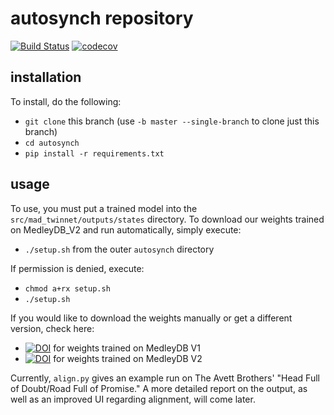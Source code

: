 # autosynch repository

[![Build Status](https://travis-ci.com/chriswang030/autosynch.svg?branch=phase2)](https://travis-ci.com/chriswang030/autosynch) [![codecov](https://codecov.io/gh/chriswang030/autosynch/branch/phase2/graph/badge.svg)](https://codecov.io/gh/chriswang030/autosynch)

## installation
To install, do the following:
- `git clone` this branch (use `-b master --single-branch` to clone just this branch)
- `cd autosynch`
- `pip install -r requirements.txt`

## usage
To use, you must put a trained model into the `src/mad_twinnet/outputs/states`
directory. To download our weights trained on MedleyDB_V2 and run automatically,
simply execute:
- `./setup.sh` from the outer `autosynch` directory

If permission is denied, execute:
- `chmod a+rx setup.sh`
- `./setup.sh`

If you would like to download the weights manually or get a different version,
check here:
- [![DOI](https://zenodo.org/badge/DOI/10.5281/zenodo.3334973.svg)](https://doi.org/10.5281/zenodo.3334973) for weights trained on MedleyDB V1
- [![DOI](https://zenodo.org/badge/DOI/10.5281/zenodo.3351632.svg)](https://doi.org/10.5281/zenodo.3351632) for weights trained on MedleyDB V2

Currently, `align.py` gives an example run on The Avett Brothers' "Head Full of
Doubt/Road Full of Promise." A more detailed report on the output, as well as an
improved UI regarding alignment, will come later.
